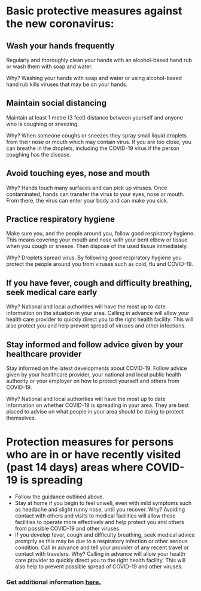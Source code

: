 # Basic protective measures against the new coronavirus:

## Wash your hands frequently

Regularly and thoroughly clean your hands with an alcohol-based hand rub or wash them with soap and water.

Why? Washing your hands with soap and water or using alcohol-based hand rub kills viruses that may be on your hands.

## Maintain social distancing

Maintain at least 1 metre (3 feet) distance between yourself and anyone who is coughing or sneezing.

Why? When someone coughs or sneezes they spray small liquid droplets from their nose or mouth which may contain virus. If you are too close, you can breathe in the droplets, including the COVID-19 virus if the person coughing has the disease.

## Avoid touching eyes, nose and mouth

Why? Hands touch many surfaces and can pick up viruses. Once contaminated, hands can transfer the virus to your eyes, nose or mouth. From there, the virus can enter your body and can make you sick.

## Practice respiratory hygiene

Make sure you, and the people around you, follow good respiratory hygiene. This means covering your mouth and nose with your bent elbow or tissue when you cough or sneeze. Then dispose of the used tissue immediately.

Why? Droplets spread virus. By following good respiratory hygiene you protect the people around you from viruses such as cold, flu and COVID-19.

## If you have fever, cough and difficulty breathing, seek medical care early

Why? National and local authorities will have the most up to date information on the situation in your area. Calling in advance will allow your health care provider to quickly direct you to the right health facility. This will also protect you and help prevent spread of viruses and other infections.

## Stay informed and follow advice given by your healthcare provider

Stay informed on the latest developments about COVID-19. Follow advice given by your healthcare provider, your national and local public health authority or your employer on how to protect yourself and others from COVID-19.

Why? National and local authorities will have the most up to date information on whether COVID-19 is spreading in your area. They are best placed to advise on what people in your area should be doing to protect themselves.

# Protection measures for persons who are in or have recently visited (past 14 days) areas where COVID-19 is spreading

- Follow the guidance outlined above.
- Stay at home if you begin to feel unwell, even with mild symptoms such as headache and slight runny nose, until you recover. Why? Avoiding contact with others and visits to medical facilities will allow these facilities to operate more effectively and help protect you and others from possible COVID-19 and other viruses.
- If you develop fever, cough and difficulty breathing, seek medical advice promptly as this may be due to a respiratory infection or other serious condition. Call in advance and tell your provider of any recent travel or contact with travelers. Why? Calling in advance will allow your health care provider to quickly direct you to the right health facility. This will also help to prevent possible spread of COVID-19 and other viruses.
``` ```
### Get additional information [here.](https://https://www.who.int/emergencies/diseases/novel-coronavirus-2019/advice-for-public)
